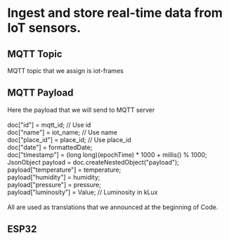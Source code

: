 # Ingest and store real-time data from IoT sensors.

## MQTT Topic

MQTT topic that we assign is iot-frames

## MQTT Payload
Here the payload that we will send to MQTT server <br>
<br>
doc["id"] = mqtt_id; // Use id <br>
doc["name"] = iot_name; // Use name <br>
doc["place_id"] = place_id; // Use place_id <br>
doc["date"] = formattedDate; <br>
doc["timestamp"] = (long long)(epochTime) * 1000 + millis() % 1000; <br>
JsonObject payload = doc.createNestedObject("payload"); <br>
payload["temperature"] = temperature; <br>
payload["humidity"] = humidity; <br>
payload["pressure"] = pressure; <br>
payload["luminosity"] = Value; // Luminosity in kLux <br>
<br>
All are used as translations that we announced at the beginning of Code.

## ESP32

```cpp

```

